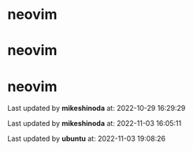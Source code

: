 # neovim
# neovim
# neovim

Last updated by **mikeshinoda** at: 2022-10-29 16:29:29

Last updated by **mikeshinoda** at: 2022-11-03 16:05:11

Last updated by **ubuntu** at: 2022-11-03 19:08:26
